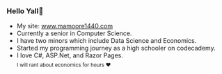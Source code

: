 ### Hello Yall👋

* My site: www.mamoore1440.com
* Currently a senior in Computer Science.</br>
* I have two minors which include Data Science and Economics.</br>
* Started my programming journey as a high schooler on codecademy.</br>
* I love C#, ASP.Net, and Razor Pages.</br>
<sub>I will rant about economics for hours :heart:</sub>

